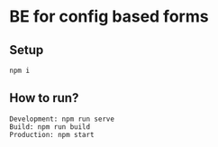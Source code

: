 # BE for config based forms

## Setup
    npm i

## How to run?
    Development: npm run serve
    Build: npm run build
    Production: npm start
